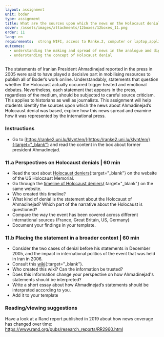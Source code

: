```yaml
---
layout: assignment
unit: boder
type: assignment
title: What are the sources upon which the news on the Holocaust denial of Ahmadinejad is based?  
cover: /assets/images/attachments/12boxes/12boxes_11.png
order: 11
lang: en
requirements:  strong WIFI, access to Ranke.2, computer or laptop,application on laptop or computer to view video,
outcomes: 
  - understanding the making and spread of news in the analogue and digital era
  - understanding the concept of Holocaust denial 
---
```


The statements of Iranian President Ahmadinejad reported in the press in 2005 were said to have played a decisive part in mobilising resources to publish all of Boder’s work online. Understandably, statements that question whether the Holocaust actually occurred trigger heated and emotional debates. Nevertheless, each statement that appears in the press, regardless of the medium, should be subjected to careful source criticism. This applies to historians as well as journalists. This assignment will help students identify the sources upon which the news about Ahmadinejad’s Holocaust denial was based, explore how this news spread and examine how it was represented by the international press.        
        

<!-- more -->

<!-- briefing-student -->

### Instructions
<!-- section-contents -->

- Go to [https://ranke2.uni.lu/klynt/en/](https://ranke2.uni.lu/klynt/en/){:target="_blank"} and read the content in the box about former president Ahmadinejad.

<!-- section -->

### 11.a  Perspectives on Holocaust denials | 60 min
<!-- section-contents -->

- Read the text about [Holocaust deniers](https://www.ushmm.org/wlc/en/article.php?ModuleId=10007272){:target="_blank"} on the website of the US Holocaust Memorial.
- Go through the [timeline of Holocaust deniers](https://www.ushmm.org/wlc/en/article.php?ModuleId=10008003){:target="_blank"} on the same website.
- Who created this timeline?     
- What kind of denial is the statement about the Holocaust of Ahmadinejad? Which part of the narrative about the Holocaust is questioned?
- Compare the way the event has been covered across different international sources (France, Great Britain, US, Germany)  
- Document your findings in your template.

<!-- section -->

### 11.b  Placing the statement in a broader context | 60 min
<!-- section-contents -->

- Consider the two cases of denial before his statements in December 2005, and the impact in international politics of the event that was held in Iran in 2006. 
- Consult this [wiki](https://en.wikipedia.org/wiki/International_Holocaust_Cartoon_Competition){:target="_blank"}.
- Who created this wiki? Can the information be trusted?
- Does this information change your perspective on how Ahmadinejad's statements should be interpreted? 
- Write a short essay about how Ahmadinejad’s statements should be interpreted according to you.
- Add it to your template

<!-- section -->

### Reading/viewing suggestions
<!-- section-contents -->

Have a look at a Rand report published in 2019 about how news coverage has changed over time: https://www.rand.org/pubs/research_reports/RR2960.html 

<!-- briefing-teacher -->
